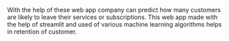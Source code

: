 With the help of these web app company can predict how many customers are likely to leave their services or subscriptions. This web app made with the help of streamlit  and used of various machine learning algorithms helps in retention of customer.
